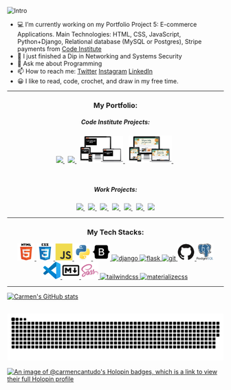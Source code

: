 ![Intro](https://user-images.githubusercontent.com/28003516/178810320-709d08be-29b7-486d-b1a5-89ee999e4144.gif)


- 💻 I’m currently working on my Portfolio Project 5: E-commerce Applications. Main Technologies: HTML, CSS, JavaScript, Python+Django, Relational database (MySQL or Postgres), Stripe payments from [Code Institute](https://codeinstitute.net/ie/)
- 🔐 I just finished a Dip in Networking and Systems Security
- 💬 Ask me about Programming
- 📫 How to reach me: [Twitter](https://twitter.com/CarmenCantudo) [Instagram](https://www.instagram.com/artebycarmen/) [LinkedIn](https://www.linkedin.com/in/carmen-cantudo-moreno/)
- 😀 I like to read, code, crochet, and draw in my free time.

<hr>

<h3 align="center">My Portfolio:</h3>
<h5 align="center">Code Institute Projects:</h5>
<p align="center"> 
  <a href="https://carmencantudo.github.io/bookclub/" target="_blank">
  <img src="https://carmencantudo.github.io/assets/img/bookclub.png" width="20%" />
    <a/>&nbsp;
  <a href="https://carmencantudo.github.io/rock-paper-scissors-lizard-spock" target="_blank">
  <img src="https://carmencantudo.github.io/assets/img/rock-paper-scissors.png" width="20%" />
    <a/>&nbsp;
  <a href="https://a-lost-dragons-quest.herokuapp.com/" target="_blank">
  <img src="https://github.com/CarmenCantudo/lost-dragon-quest/raw/main/assets/testing/am-i-responsive.png" width="20%" />
    <a/>&nbsp;
  <a href="https://fillyourbelly.herokuapp.com/" target="_blank">
  <img src="https://github.com/CarmenCantudo/recipes/blob/main/static/testing/amiresponsive.png" width="20%" />
    <a/>&nbsp;
</p>
<br>
<h5 align="center">Work Projects:</h5>
<p align="center"> 
  <a href="https://carmencantudo.github.io/SpanishMortgages/" target="_blank">
  <img src="https://carmencantudo.github.io/assets/img/Mortgage-expenses.jpg" width="20%" />
    <a/>&nbsp;
  <a href="https://carmencantudo.github.io/BancoPopular/en/" target="_blank">
  <img src="https://carmencantudo.github.io/assets/img/Reclama-tus-acciones.jpg" width="20%" />
    <a/>&nbsp;
  <a href="https://carmencantudo.github.io/Tramiuris/en/" target="_blank">
  <img src="https://carmencantudo.github.io/assets/img/Tramiuris.png" width="20%" />
    <a/>&nbsp;
  <a href="https://carmencantudo.github.io/Fers/en/" target="_blank">
  <img src="https://carmencantudo.github.io/assets/img/Fers.png" width="20%" />
    <a/>&nbsp;
  <a href="https://carmencantudo.github.io/Balms-Advisory/en/" target="_blank">
  <img src="https://carmencantudo.github.io/assets/img/Balms-advisory.png" width="20%" />
    <a/>&nbsp;
  <a href="https://consumidoresunidos.es/" target="_blank">
  <img src="https://carmencantudo.github.io/assets/img/CUE.png" width="20%" />
    <a/>&nbsp;
  <a href="https://carmencantudo.github.io/youll-dream-again/en" target="_blank">
  <img src="https://carmencantudo.github.io/assets/img/youlldreamagain.png" width="20%" />
    <a/>
</p>

<hr>

<h3 align="center">My Tech Stacks:</h3>
<p align="center"> 
<a href="https://www.w3.org/html/" target="_blank" rel="noreferrer"> <img src="https://raw.githubusercontent.com/devicons/devicon/master/icons/html5/html5-original-wordmark.svg" alt="html5" width="40" height="40"/> </a>
<a href="https://www.w3schools.com/css/" target="_blank" rel="noreferrer"> <img src="https://raw.githubusercontent.com/devicons/devicon/master/icons/css3/css3-original-wordmark.svg" alt="css3" width="40" height="40"/> </a> 
<a href="https://developer.mozilla.org/en-US/docs/Web/JavaScript" target="_blank" rel="noreferrer"> <img src="https://raw.githubusercontent.com/devicons/devicon/master/icons/javascript/javascript-original.svg" alt="javascript" width="40" height="40"/> </a> 
<a href="https://www.python.org" target="_blank" rel="noreferrer"> <img src="https://raw.githubusercontent.com/devicons/devicon/master/icons/python/python-original.svg" alt="python" width="40" height="40"/> </a>
<a href="https://getbootstrap.com/" target="_blank" rel="noreferrer"> <img src="https://github.com/devicons/devicon/blob/master/icons/bootstrap/bootstrap-plain.svg" alt="bootstrap" width="40" height="40"/> </a>
<a href="https://www.djangoproject.com/" target="_blank" rel="noreferrer"> <img src="https://cdn.worldvectorlogo.com/logos/django.svg" alt="django" width="40" height="40"/> </a> 
<a href="https://flask.palletsprojects.com/" target="_blank" rel="noreferrer"> <img src="https://www.vectorlogo.zone/logos/pocoo_flask/pocoo_flask-icon.svg" alt="flask" width="40" height="40"/> </a> 
<a href="https://git-scm.com/" target="_blank" rel="noreferrer"> <img src="https://www.vectorlogo.zone/logos/git-scm/git-scm-icon.svg" alt="git" width="40" height="40"/> </a> 
<a href="https://github.com/" target="_blank" rel="noreferrer"> <img src="https://github.com/devicons/devicon/blob/master/icons/github/github-original.svg" alt="github" width="40" height="40"/> </a> 
<a href="https://www.postgresql.org" target="_blank" rel="noreferrer"> <img src="https://raw.githubusercontent.com/devicons/devicon/master/icons/postgresql/postgresql-original-wordmark.svg" alt="postgresql" width="40" height="40"/> </a>  
<br>
<a href="https://code.visualstudio.com/" target="_blank" rel="noreferrer"> <img src="https://github.com/devicons/devicon/blob/master/icons/vscode/vscode-original.svg" alt="vscode" width="40" height="40"/> </a> 
<a href="https://www.markdownguide.org/" target="_blank" rel="noreferrer"> <img src="https://github.com/devicons/devicon/blob/master/icons/markdown/markdown-original.svg" alt="markdown" width="40" height="40"/> </a> 
<a href="https://sass-lang.com/" target="_blank" rel="noreferrer"> <img src="https://github.com/devicons/devicon/blob/master/icons/sass/sass-original.svg" alt="sass" width="40" height="40"/> </a>  
<a href="https://tailwindcss.com/" target="_blank" rel="noreferrer"> <img src="https://upload.wikimedia.org/wikipedia/commons/d/d5/Tailwind_CSS_Logo.svg" alt="tailwindcss" width="40" height="40"/> </a>
<a href="https://materializecss.com/" target="_blank" rel="noreferrer"> <img src="https://materializecss.com/res/materialize.svg" alt="materializecss" width="40" height="40"/> </a>
</p>

<hr>

[![Carmen's GitHub stats](https://github-readme-stats.vercel.app/api?username=CarmenCantudo&theme=buefy&show_icons=true)](https://github.com/CarmenCantudo/github-readme-stats)

<br>

<picture>
  <source media="(prefers-color-scheme: dark)" srcset="https://raw.githubusercontent.com/CarmenCantudo/CarmenCantudo/output/github-contribution-grid-snake-dark.svg">
  <source media="(prefers-color-scheme: light)" srcset="https://raw.githubusercontent.com/CarmenCantudo/CarmenCantudo/output/github-contribution-grid-snake.svg">
  <img alt="github contribution grid snake animation" src="https://raw.githubusercontent.com/CarmenCantudo/CarmenCantudo/output/github-contribution-grid-snake.svg">
</picture>

<!-- _generated with [Platane/snk](https://github.com/Platane/snk)_ -->

<br>

[![An image of @carmencantudo's Holopin badges, which is a link to view their full Holopin profile](https://holopin.me/carmencantudo)](https://holopin.io/@carmencantudo)
